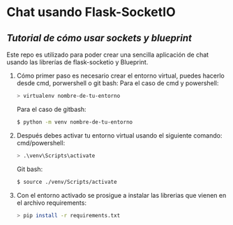    # Chat usando Flask-SocketIO
## _Tutorial de cómo usar sockets y blueprint_
Este repo es utilizado para poder crear una sencilla aplicación de chat usando las librerías de flask-socketio y Blueprint.
1. Cómo primer paso es necesario crear el entorno virtual, puedes hacerlo desde cmd, porwershell o git bash:
    Para el caso de cmd y powershell:
    ```sh
    > virtualenv nombre-de-tu-entorno
    ```
    Para el caso de gitbash:
    ```sh
    $ python -m venv nombre-de-tu-entorno
    ```
2. Después debes activar tu entorno virtual usando el siguiente comando:
    cmd/powershell:
    ```sh
    > .\venv\Scripts\activate
    ```
    Git bash:
    ```sh
    $ source ./venv/Scripts/activate
    ```
3. Con el entorno activado se prosigue a instalar las librerias que vienen en el archivo requirements:
    ```sh
    > pip install -r requirements.txt
   ```